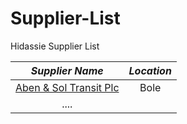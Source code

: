 # Supplier-List
Hidassie Supplier List

|*Supplier Name*|*Location*|
|:-------------:|:--------:|
|[Aben & Sol Transit Plc](https://docs.google.com/document/d/1Mx-TwIs8ngAIryov83N-apDrucPW1fdaC8gvn_nL8HE/edit?usp=sharing)|Bole|
|....|
